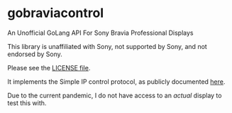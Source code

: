 # gobraviacontrol
An Unofficial GoLang API For Sony Bravia Professional Displays

This library is unaffiliated with Sony, not supported by Sony, and not endorsed by Sony.

Please see the [LICENSE file](LICENSE). 

It implements the Simple IP control protocol, as publicly documented [here](https://pro-bravia.sony.net/develop/integrate/ssip/overview/index.html).

Due to the current pandemic, I do not have access to an _actual_ display to test this with.

